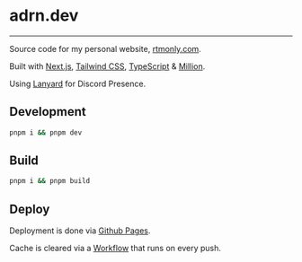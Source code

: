 # adrn.dev

---

Source code for my personal website, [rtmonly.com](https://rtmonly.com).

Built with [Next.js](https://nextjs.org/), [Tailwind CSS](https://tailwindcss.com/), [TypeScript](https://www.typescriptlang.org/) & [Million](https://www.million.dev).

Using [Lanyard](https://lanyard.rest) for Discord Presence.

## Development

```bash
pnpm i && pnpm dev
```

## Build

```bash
pnpm i && pnpm build
```

## Deploy

Deployment is done via [Github Pages](https://pages.github.com/).

Cache is cleared via a [Workflow](.github/workflows/cf-pages-await.yml) that runs on every push.
